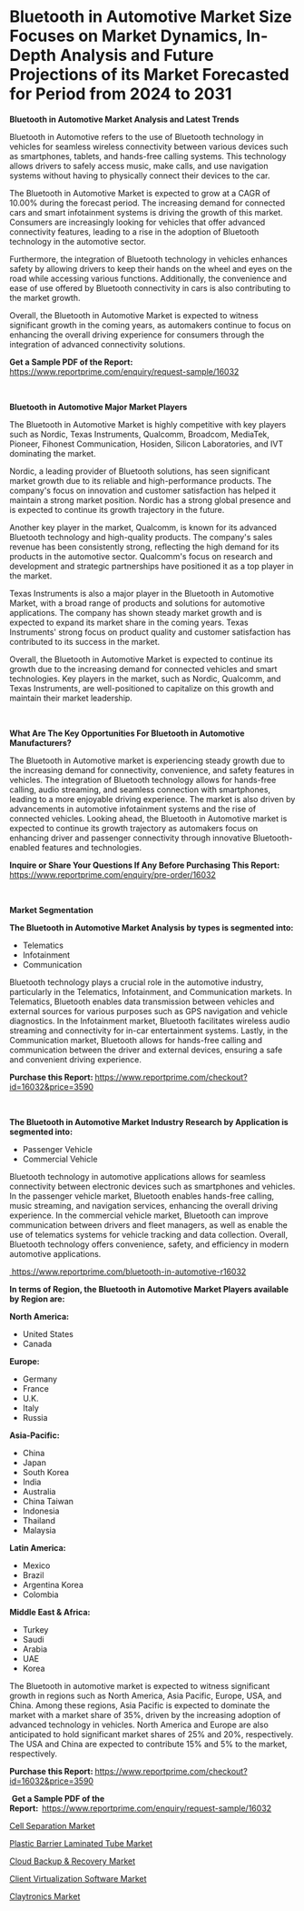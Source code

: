 <p><h1>Bluetooth in Automotive Market Size Focuses on Market Dynamics, In-Depth Analysis and Future Projections of its Market Forecasted for Period from 2024 to 2031</h1></p><p><strong>Bluetooth in Automotive Market Analysis and Latest Trends</strong></p>
<p><p>Bluetooth in Automotive refers to the use of Bluetooth technology in vehicles for seamless wireless connectivity between various devices such as smartphones, tablets, and hands-free calling systems. This technology allows drivers to safely access music, make calls, and use navigation systems without having to physically connect their devices to the car.</p><p>The Bluetooth in Automotive Market is expected to grow at a CAGR of 10.00% during the forecast period. The increasing demand for connected cars and smart infotainment systems is driving the growth of this market. Consumers are increasingly looking for vehicles that offer advanced connectivity features, leading to a rise in the adoption of Bluetooth technology in the automotive sector.</p><p>Furthermore, the integration of Bluetooth technology in vehicles enhances safety by allowing drivers to keep their hands on the wheel and eyes on the road while accessing various functions. Additionally, the convenience and ease of use offered by Bluetooth connectivity in cars is also contributing to the market growth.</p><p>Overall, the Bluetooth in Automotive Market is expected to witness significant growth in the coming years, as automakers continue to focus on enhancing the overall driving experience for consumers through the integration of advanced connectivity solutions.</p></p>
<p><strong>Get a Sample PDF of the Report:&nbsp;</strong> <a href="https://www.reportprime.com/enquiry/request-sample/16032">https://www.reportprime.com/enquiry/request-sample/16032</a></p>
<p>&nbsp;</p>
<p><strong>Bluetooth in Automotive Major Market Players</strong></p>
<p><p>The Bluetooth in Automotive Market is highly competitive with key players such as Nordic, Texas Instruments, Qualcomm, Broadcom, MediaTek, Pioneer, Fihonest Communication, Hosiden, Silicon Laboratories, and IVT dominating the market.</p><p>Nordic, a leading provider of Bluetooth solutions, has seen significant market growth due to its reliable and high-performance products. The company's focus on innovation and customer satisfaction has helped it maintain a strong market position. Nordic has a strong global presence and is expected to continue its growth trajectory in the future.</p><p>Another key player in the market, Qualcomm, is known for its advanced Bluetooth technology and high-quality products. The company's sales revenue has been consistently strong, reflecting the high demand for its products in the automotive sector. Qualcomm's focus on research and development and strategic partnerships have positioned it as a top player in the market.</p><p>Texas Instruments is also a major player in the Bluetooth in Automotive Market, with a broad range of products and solutions for automotive applications. The company has shown steady market growth and is expected to expand its market share in the coming years. Texas Instruments' strong focus on product quality and customer satisfaction has contributed to its success in the market.</p><p>Overall, the Bluetooth in Automotive Market is expected to continue its growth due to the increasing demand for connected vehicles and smart technologies. Key players in the market, such as Nordic, Qualcomm, and Texas Instruments, are well-positioned to capitalize on this growth and maintain their market leadership.</p></p>
<p>&nbsp;</p>
<p><strong>What Are The Key Opportunities For Bluetooth in Automotive Manufacturers?</strong></p>
<p><p>The Bluetooth in Automotive market is experiencing steady growth due to the increasing demand for connectivity, convenience, and safety features in vehicles. The integration of Bluetooth technology allows for hands-free calling, audio streaming, and seamless connection with smartphones, leading to a more enjoyable driving experience. The market is also driven by advancements in automotive infotainment systems and the rise of connected vehicles. Looking ahead, the Bluetooth in Automotive market is expected to continue its growth trajectory as automakers focus on enhancing driver and passenger connectivity through innovative Bluetooth-enabled features and technologies.</p></p>
<p><strong>Inquire or Share Your Questions If Any Before Purchasing This Report:</strong> <a href="https://www.reportprime.com/enquiry/pre-order/16032">https://www.reportprime.com/enquiry/pre-order/16032</a></p>
<p>&nbsp;</p>
<p><strong>Market Segmentation</strong></p>
<p><strong>The Bluetooth in Automotive Market Analysis by types is segmented into:</strong></p>
<p><ul><li>Telematics</li><li>Infotainment</li><li>Communication</li></ul></p>
<p><p>Bluetooth technology plays a crucial role in the automotive industry, particularly in the Telematics, Infotainment, and Communication markets. In Telematics, Bluetooth enables data transmission between vehicles and external sources for various purposes such as GPS navigation and vehicle diagnostics. In the Infotainment market, Bluetooth facilitates wireless audio streaming and connectivity for in-car entertainment systems. Lastly, in the Communication market, Bluetooth allows for hands-free calling and communication between the driver and external devices, ensuring a safe and convenient driving experience.</p></p>
<p><strong>Purchase this Report:&nbsp;</strong><a href="https://www.reportprime.com/checkout?id=16032&price=3590">https://www.reportprime.com/checkout?id=16032&price=3590</a></p>
<p>&nbsp;</p>
<p><strong>The Bluetooth in Automotive Market Industry Research by Application is segmented into:</strong></p>
<p><ul><li>Passenger Vehicle</li><li>Commercial Vehicle</li></ul></p>
<p><p>Bluetooth technology in automotive applications allows for seamless connectivity between electronic devices such as smartphones and vehicles. In the passenger vehicle market, Bluetooth enables hands-free calling, music streaming, and navigation services, enhancing the overall driving experience. In the commercial vehicle market, Bluetooth can improve communication between drivers and fleet managers, as well as enable the use of telematics systems for vehicle tracking and data collection. Overall, Bluetooth technology offers convenience, safety, and efficiency in modern automotive applications.</p></p>
<p><a href="https://www.reportprime.com/bluetooth-in-automotive-r16032">&nbsp;https://www.reportprime.com/bluetooth-in-automotive-r16032</a></p>
<p><strong>In terms of Region, the Bluetooth in Automotive Market Players available by Region are:</strong></p>
<p>
    <p> <strong> North America: </strong>
        <ul>
            <li>United States</li>
            <li>Canada</li>
        </ul>
        </p> 
    <p> <strong> Europe: </strong>
        <ul>
            <li>Germany</li>
            <li>France</li>
            <li>U.K.</li>
            <li>Italy</li>
            <li>Russia</li>
        </ul>
        </p> 
    <p> <strong> Asia-Pacific: </strong>
        <ul>
            <li>China</li>
            <li>Japan</li>
            <li>South Korea</li>
            <li>India</li>
            <li>Australia</li>
            <li>China Taiwan</li>
            <li>Indonesia</li>
            <li>Thailand</li>
            <li>Malaysia</li>
        </ul>
        </p> 
    <p> <strong> Latin America: </strong>
        <ul>
            <li>Mexico</li>
            <li>Brazil</li>
            <li>Argentina Korea</li>
            <li>Colombia</li>
        </ul>
        </p> 
    <p> <strong> Middle East & Africa: </strong>
        <ul>
            <li>Turkey</li>
            <li>Saudi</li>
            <li>Arabia</li>
            <li>UAE</li>
            <li>Korea</li>
        </ul>
    </p>
    </p>
<p><p>The Bluetooth in automotive market is expected to witness significant growth in regions such as North America, Asia Pacific, Europe, USA, and China. Among these regions, Asia Pacific is expected to dominate the market with a market share of 35%, driven by the increasing adoption of advanced technology in vehicles. North America and Europe are also anticipated to hold significant market shares of 25% and 20%, respectively. The USA and China are expected to contribute 15% and 5% to the market, respectively.</p></p>
<p><strong>Purchase this Report: </strong><a href="https://www.reportprime.com/checkout?id=16032&price=3590">https://www.reportprime.com/checkout?id=16032&price=3590</a></p>
<p>&nbsp;<strong>Get a Sample PDF of the Report:&nbsp;&nbsp;</strong><a href="https://www.reportprime.com/enquiry/request-sample/16032">https://www.reportprime.com/enquiry/request-sample/16032</a></p>
<p><strong></strong></p>
<p><p><a href="https://github.com/susanjprice2023/Market-Research-Report-List-2/blob/main/cell-separation-market.md">Cell Separation Market</a></p><p><a href="https://www.linkedin.com/pulse/plastic-barrier-laminated-tube-market-research-report-w7kvc?trackingId=HDcX3bCgTGCyHHYTkJhxvw%3D%3D">Plastic Barrier Laminated Tube Market</a></p><p><a href="https://github.com/sardarp081/Market-Research-Report-List-2/blob/main/cloud-backup-recovery-market.md">Cloud Backup & Recovery Market</a></p><p><a href="https://github.com/gcimaudf65/Market-Research-Report-List-2/blob/main/client-virtualization-software-market.md">Client Virtualization Software Market</a></p><p><a href="https://github.com/dmmanir420/Market-Research-Report-List-2/blob/main/claytronics-market.md">Claytronics Market</a></p></p>